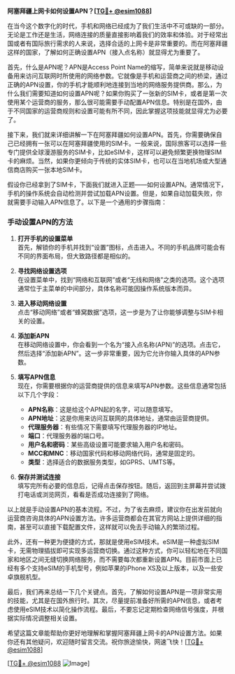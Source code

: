 **阿塞拜疆上网卡如何设置APN？[[TG💪+ @esim1088](https://t.me/s/esim1088)]**

在当今这个数字化的时代，手机和网络已经成为了我们生活中不可或缺的一部分。无论是工作还是生活，网络连接的质量直接影响着我们的效率和体验。对于经常出国或者有国际旅行需求的人来说，选择合适的上网卡是非常重要的。而在阿塞拜疆这样的国家，了解如何正确设置APN（接入点名称）就显得尤为重要了。

首先，什么是APN呢？APN是Access Point Name的缩写，简单来说就是移动设备用来访问互联网时所使用的网络参数。它就像是手机和运营商之间的桥梁，通过正确的APN设置，你的手机才能顺利地连接到当地的网络服务提供商。那么，为什么我们需要知道如何设置APN呢？如果你购买了一张新的SIM卡，或者是第一次使用某个运营商的服务，那么很可能需要手动配置APN信息。特别是在国外，由于不同国家的运营商规则和设置可能有所不同，因此掌握这项技能就显得尤为必要了。

接下来，我们就来详细讲解一下在阿塞拜疆如何设置APN。首先，你需要确保自己已经拥有一张可以在阿塞拜疆使用的SIM卡。一般来说，国际旅客可以选择一些专门提供全球漫游服务的SIM卡，比如eSIM卡，这样可以避免频繁更换物理SIM卡的麻烦。当然，如果你更倾向于传统的实体SIM卡，也可以在当地机场或大型通信商店购买一张本地SIM卡。

假设你已经拿到了SIM卡，下面我们就进入正题——如何设置APN。通常情况下，手机的操作系统会自动检测并尝试加载APN设置。但是，如果自动加载失败，你就需要手动输入APN信息了。以下是一个通用的步骤指南：

### 手动设置APN的方法

1. **打开手机的设置菜单**  
   首先，解锁你的手机并找到“设置”图标，点击进入。不同的手机品牌可能会有不同的界面布局，但大致路径都是相似的。

2. **寻找网络设置选项**  
   在设置菜单中，找到“网络和互联网”或者“无线和网络”之类的选项。这个选项通常位于主菜单的中间部分，具体名称可能因操作系统版本而异。

3. **进入移动网络设置**  
   点击“移动网络”或者“蜂窝数据”选项，这一步是为了让你能够调整与SIM卡相关的设置。

4. **添加新APN**  
   在移动网络设置中，你会看到一个名为“接入点名称(APN)”的选项。点击它，然后选择“添加新APN”。这一步非常重要，因为它允许你输入具体的APN参数。

5. **填写APN信息**  
   现在，你需要根据你的运营商提供的信息来填写APN参数。这些信息通常包括以下几个字段：
   - **APN名称**：这是给这个APN起的名字，可以随意填写。
   - **APN地址**：这是你用来访问互联网的具体地址，通常由运营商提供。
   - **代理服务器**：有些情况下需要填写代理服务器的IP地址。
   - **端口**：代理服务器的端口号。
   - **用户名和密码**：某些高级设置可能要求输入用户名和密码。
   - **MCC和MNC**：移动国家代码和移动网络代码，通常是固定的。
   - **类型**：选择适合的数据服务类型，如GPRS、UMTS等。

6. **保存并测试连接**  
   填写完所有必要的信息后，记得点击保存按钮。随后，返回到主屏幕并尝试拨打电话或浏览网页，看看是否成功连接到了网络。

以上就是手动设置APN的基本流程。不过，为了省去麻烦，建议你在出发前就向运营商咨询具体的APN设置方法。许多运营商都会在其官方网站上提供详细的指南，甚至可以直接下载配置文件，这样就可以免去手动输入的繁琐过程。

此外，还有一种更为便捷的方式，那就是使用eSIM技术。eSIM是一种虚拟SIM卡，无需物理插拔即可实现多运营商切换。通过这种方式，你可以轻松地在不同国家和地区之间无缝切换网络服务，而不需要每次都重新设置APN。目前市面上已经有多个支持eSIM的手机型号，例如苹果的iPhone XS及以上版本，以及一些安卓旗舰机型。

最后，我们再来总结一下几个关键点。首先，了解如何设置APN是一项非常实用的技能，尤其是在国外旅行时。其次，尽量提前准备好所需的APN信息，或者考虑使用eSIM技术以简化操作流程。最后，不要忘记定期检查网络信号强度，并根据实际情况调整相关设置。

希望这篇文章能帮助你更好地理解和掌握阿塞拜疆上网卡的APN设置方法。如果你还有其他疑问，欢迎随时留言交流。祝你旅途愉快，网速飞快！[[TG💪+ @esim1088](https://t.me/s/esim1088)]

[[TG💪+ @esim1088](https://t.me/s/esim1088) ![Image](https://i.postimg.cc/4NQfJmqS/Snipaste-2025-05-13-00-14-12.png)]